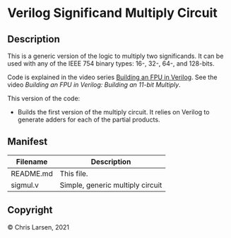 # Verilog Significand Multiply Circuit

## Description

This is a generic version of the logic to multiply two significands. It can be used with any of the IEEE 754 binary types: 16-, 32-, 64-, and 128-bits.

Code is explained in the video series [Building an FPU in Verilog](https://www.youtube.com/watch?v=rYkVdJnVJFQ&list=PLlO9sSrh8HrwcDHAtwec1ycV-m50nfUVs).
See the video *Building an FPU in Verilog: Building an 11-bit Multiply*.

This version of the code:
- Builds the first version of the multiply circuit. It relies on Verilog to generate adders for each of the partial products.

## Manifest

|   Filename   |                        Description                        |
|--------------|-----------------------------------------------------------|
| README.md | This file. |
| sigmul.v | Simple, generic multiply circuit |

## Copyright

:copyright: Chris Larsen, 2021

